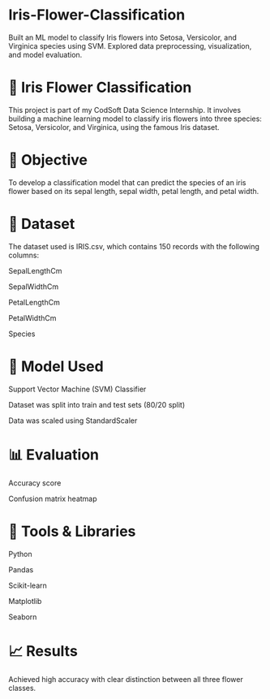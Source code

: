 # Iris-Flower-Classification
Built an ML model to classify Iris flowers into Setosa, Versicolor, and Virginica species using SVM. Explored data preprocessing, visualization, and model evaluation.

# 🌸 Iris Flower Classification
This project is part of my CodSoft Data Science Internship. It involves building a machine learning model to classify iris flowers into three species: Setosa, Versicolor, and Virginica, using the famous Iris dataset.

# 📌 Objective
To develop a classification model that can predict the species of an iris flower based on its sepal length, sepal width, petal length, and petal width.

# 📂 Dataset
The dataset used is IRIS.csv, which contains 150 records with the following columns:

SepalLengthCm

SepalWidthCm

PetalLengthCm

PetalWidthCm

Species

# 🧠 Model Used
Support Vector Machine (SVM) Classifier

Dataset was split into train and test sets (80/20 split)

Data was scaled using StandardScaler

# 📊 Evaluation
Accuracy score

Confusion matrix heatmap

# 🧪 Tools & Libraries
Python

Pandas

Scikit-learn

Matplotlib

Seaborn

# 📈 Results
Achieved high accuracy with clear distinction between all three flower classes.
